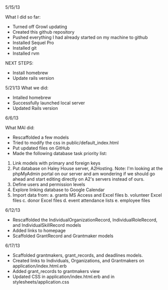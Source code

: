5/15/13

What I did so far:
- Turned off Growl updating
- Created this github repository
- Pushed everything I had already started on my machine to github
- Installed Sequel Pro
- Installed git
- Installed rvm

NEXT STEPS:
- Install homebrew
- Update rails version

5/21/13
What we did:
- Intalled homebrew
- Successfully launched local server
- Updated Rails version

6/6/13

What MAI did:
- Rescaffolded a few models
- Tried to modify the css in public/default_index.html
- Put updated files on GitHub
- Made the following database task priority list:

1. Link models with primary and foreign keys
2. Put database on Haley House server, A2Hosting.  Note: I'm looking at the phpMyAdmin portal on our server and am wondering if we should go ahead and start editing directly on A2's servers instead of ours.
3. Define users and permission levels
4. Explore linking database to Google Calendar
5. Import data from:
	a. grants MS Access and Excel files
	b. volunteer Excel files
	c. donor Excel files
	d. event attendance lists
	e. employee files

6/12/13

- Rescaffolded the IndividualOrganizationRecord, IndividualRoleRecord, and IndividualSkillRecord models
- Added links to homepage 
- Scaffolded GrantRecord and Grantmaker models

6/17/13
- Scaffolded grantmakers, grant_records, and deadlines models. 
- Created links to Individuals, Organizations, and Grantmakers on application/index.html.erb
- Added grant_records to grantmakers view
- Updated CSS in application/index.html.erb and in stylesheets/application.css
